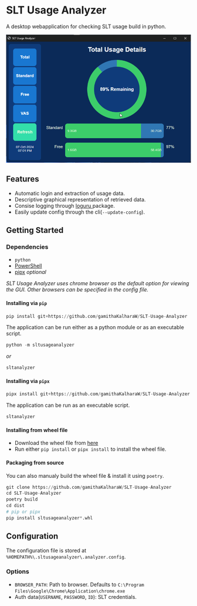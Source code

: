 # SLT Usage Analyzer

A desktop webapplication for checking SLT usage build in python.

![Demo image](https://github.com/gamithaKalharaW/SLT-Usage-Analyzer/blob/master/docs/chrome_eUajhYow4o.png)

## Features
 - Automatic login and extraction of usage data.
 - Descriptive graphical representation of retrieved data.
 - Consise logging through [ loguru ](https://github.com/Delgan/loguru) package.
 - Easily update config through the cli(`--update-config`).

## Getting Started
### Dependencies
 - `python` 
 - [PowerShell](https://github.com/PowerShell/PowerShell)
 - [pipx](https://github.com/pypa/pipx) *optional*

 *SLT Usage Analyzer uses chrome browser as the default option for viewing the GUI. Other browsers can be specified in the config file.*

#### Installing via `pip`

```python
pip install git+https://github.com/gamithaKalharaW/SLT-Usage-Analyzer
```
The application can be run either as a python module or as an executable script.

```python
python -m sltusageanalyzer
```
*or*
```python
sltanalyzer
```

#### Installing via `pipx`

```python
pipx install git+https://github.com/gamithaKalharaW/SLT-Usage-Analyzer
```

The application can be run as an executable script.

```python
sltanalyzer
```

#### Installing from wheel file
 - Download the wheel file from [here](https://github.com/gamithaKalharaW/SLT-Usage-Analyzer/releases/)
 - Run either `pip install` or `pipx install` to install the wheel file.

#### Packaging from source
You can also manualy build the wheel file & install it using `poetry`.

```python
git clone https://github.com/gamithaKalharaW/SLT-Usage-Analyzer
cd SLT-Usage-Analyzer
poetry build
cd dist
# pip or pipx
pip install sltusageanalyzer*.whl
```

## Configuration

The configuration file is stored at `%HOMEPATH%\.sltusageanalyzer\.analyzer.config`.

### Options
 - `BROWSER_PATH`: Path to browser. Defaults to `C:\Program Files\Google\Chrome\Application\chrome.exe`
 - Auth data(`USERNAME`, `PASSWORD`, `ID`): SLT credentials.
